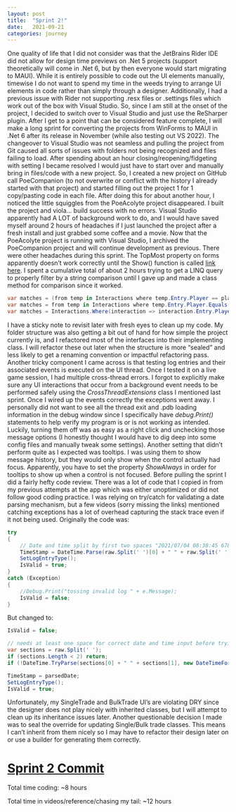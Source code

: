 ```yaml
---
layout: post 
title:  "Sprint 2!"
date:   2021-09-21 
categories: journey
---
```

One quality of life that I did not consider was that the JetBrains Rider IDE did not allow for design time previews on
.Net 5 projects (support theoretically will come in .Net 6, but by then everyone would start migrating to MAUI). While
it is entirely possible to code out the UI elements manually, timewise I do not want to spend my time in the weeds
trying to arrange UI elements in code rather than simply through a designer. Additionally, I had a previous issue with
Rider not supporting .resx files or .settings files which work out of the box with Visual Studio. So, since I am still
at the onset of the project, I decided to switch over to Visual Studio and just use the ReSharper plugin. After I get to
a point that can be considered feature complete, I will make a long sprint for converting the projects from WinForms to
MAUI in .Net 6 after its release in November (while also testing out VS 2022). The changeover to Visual Studio was not
seamless and pulling the project from Git caused all sorts of issues with folders not being recognized and files failing
to load. After spending about an hour closing/reopening/fidgeting with setting I became resolved I would just have to
start over and manually bring in files/code with a new project. So, I created a new project on GitHub call
PoeCompanion (to not overwrite or conflict with the history I already started with that project) and started filling out
the project 1 for 1 copy/pasting code in each file. After doing this for about another hour, I noticed the little
squiggles from the PoeAcolyte project disappeared. I built the project and viola… build success with no errors. Visual
Studio apparently had A LOT of background work to do, and I would have saved myself around 2 hours of headaches if I
just launched the project after a fresh install and just grabbed some coffee and a movie. Now that the PoeAcolyte
project is running with Visual Studio, I archived the PoeCompanion project and will continue development as previous.
There were other headaches during this sprint. The TopMost property on forms apparently doesn’t work correctly until the
Show() function is called [link here]( https://stackoverflow.com/questions/16862057/this-topmost-true-not-working). I
spent a cumulative total of about 2 hours trying to get a LINQ query to properly filter by a string comparison until I
gave up and made a class method for comparison since it worked.

~~~ csharp
var matches = (from temp in Interactions where temp.Entry.Player == player select temp);
var matches = from temp in Interactions where temp.Entry.Player.Equals( player) select temp;
var matches = Interactions.Where(interaction => interaction.Entry.Player.Contains(player));
~~~

I have a sticky note to revisit later with fresh eyes to clean up my code. My folder structure was also getting a bit
out of hand for how simple the project currently is, and I refactored most of the interfaces into their implementing
class. I will refactor these out later when the structure is more “sealed” and less likely to get a renaming convention
or impactful refactoring pass. Another tricky component I came across is that testing log entries and their associated
events is executed on the UI thread. Once I tested it on a live game session, I had multiple cross-thread errors. I
forgot to explicitly make sure any UI interactions that occur from a background event needs to be performed safely using
the *CrossThreadExtensions* class I mentioned last sprint. Once I wired up the events correctly the exceptions went
away. I personally did not want to see all the thread exit and .pdb loading information in the debug window since I
specifically have *debug.Print()* statements to help verify my program is or is not working as intended. Luckily,
turning them off was as easy as a right click and unchecking those message options (I honestly thought I would have to
dig deep into some config files and manually tweak some settings). Another setting that didn’t perform quite as I
expected was tooltips. I was using them to show message history, but they would only show when the control actually had
focus. Apparently, you have to set the property *ShowAlways* in order for tooltips to show up when a control is not
focused. Before pulling the sprint I did a fairly hefty code review. There was a lot of code that I copied in from my
previous attempts at the app which was either unoptimized or did not follow good coding practice. I was relying on
try/catch for validating a date parsing mechanism, but a few videos (sorry missing the links) mentioned catching
exceptions has a lot of overhead capturing the stack trace even if it not being used. Originally the code was:

~~~ csharp
try
{
    // Date and time split by first two spaces "2021/07/04 08:38:45 67873453 bad [INFO Client 22384] @From Fu..."
    TimeStamp = DateTime.Parse(raw.Split(' ')[0] + " " + raw.Split(' ')[1], new DateTimeFormatInfo());
    SetLogEntryType();
    IsValid = true;
}
catch (Exception)
{
    //Debug.Print("tossing invalid log " + e.Message);
    IsValid = false;
}
~~~

But changed to:

~~~ csharp
IsValid = false;

// needs at least one space for correct date and time input before trying to parse (index error if only 1 element)
var sections = raw.Split(' ');
if (sections.Length < 2) return;
if (!DateTime.TryParse(sections[0] + " " + sections[1], new DateTimeFormatInfo(), DateTimeStyles.None, out var parsedDate)) return;

TimeStamp = parsedDate;
SetLogEntryType();
IsValid = true;
~~~

Unfortunately, my SingleTrade and BulkTrade UI’s are violating DRY since the designer does not play nicely with
inherited classes, but I will attempt to clean up its inheritance issues later. Another questionable decision I made was
to seal the override for updating Single/Bulk trade classes. This means I can’t inherit from them nicely so I may have
to refactor their design later on or use a builder for generating them correctly.

# [Sprint 2 Commit](https://github.com/john-winko/PoeAcolyte/tree/fff131065edaf2fe246e21f4d1f5587efc588e55)

Total time coding: ~8 hours 

Total time in videos/reference/chasing my tail: ~12 hours


